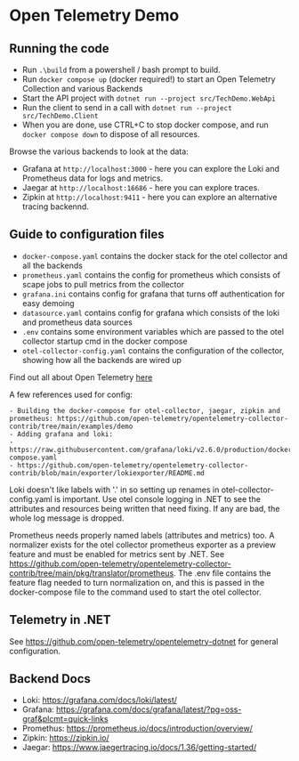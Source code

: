 # Open Telemetry Demo

## Running the code

- Run `.\build` from a powershell / bash prompt to build.
- Run `docker compose up` (docker required!) to start an Open Telemetry Collection and various Backends
- Start the API project with `dotnet run --project src/TechDemo.WebApi`
- Run the client to send in a call with `dotnet run --project src/TechDemo.Client`
- When you are done, use CTRL+C to stop docker compose, and run `docker compose down` to dispose of all resources.

Browse the various backends to look at the data:

- Grafana at `http://localhost:3000` - here you can explore the Loki and Prometheus data for logs and metrics.
- Jaegar at `http://localhost:16686` - here you can explore traces.
- Zipkin at `http://localhost:9411` - here you can explore an alternative tracing backennd.

## Guide to configuration files

- `docker-compose.yaml` contains the docker stack for the otel collector and all the backends
- `prometheus.yaml` contains the config for prometheus which consists of scape jobs to pull metrics from the collector
- `grafana.ini` contains config for grafana that turns off authentication for easy demoing
- `datasource.yaml` contains config for grafana which consists of the loki and prometheus data sources
- `.env` contains some environment variables which are passed to the otel collector startup cmd in the docker compose
- `otel-collector-config.yaml` contains the configuration of the collector, showing how all the backends are wired up

Find out all about Open Telemetry [here](https://opentelemetry.io)

A few references used for config:

    - Building the docker-compose for otel-collector, jaegar, zipkin and prometheus: https://github.com/open-telemetry/opentelemetry-collector-contrib/tree/main/examples/demo
    - Adding grafana and loki:
    - https://raw.githubusercontent.com/grafana/loki/v2.6.0/production/docker-compose.yaml
    - https://github.com/open-telemetry/opentelemetry-collector-contrib/blob/main/exporter/lokiexporter/README.md

Loki doesn't like labels with '.' in so setting up renames in otel-collector-config.yaml is important. Use otel console logging in
.NET to see the attributes and resources being written that need fixing. If any are bad, the whole log message is dropped.

Prometheus needs properly named labels (attributes and metrics) too. A normalizer exists for the otel collector prometheus
exporter as a preview feature and must be
enabled for metrics sent by .NET. See https://github.com/open-telemetry/opentelemetry-collector-contrib/tree/main/pkg/translator/prometheus. The .env file contains the feature flag needed to turn normalization on, and this is passed in the docker-compose file
to the command used to start the otel collector.

## Telemetry in .NET

See https://github.com/open-telemetry/opentelemetry-dotnet for general configuration.

## Backend Docs

- Loki: https://grafana.com/docs/loki/latest/
- Grafana: https://grafana.com/docs/grafana/latest/?pg=oss-graf&plcmt=quick-links
- Promethus: https://prometheus.io/docs/introduction/overview/
- Zipkin: https://zipkin.io/
- Jaegar: https://www.jaegertracing.io/docs/1.36/getting-started/